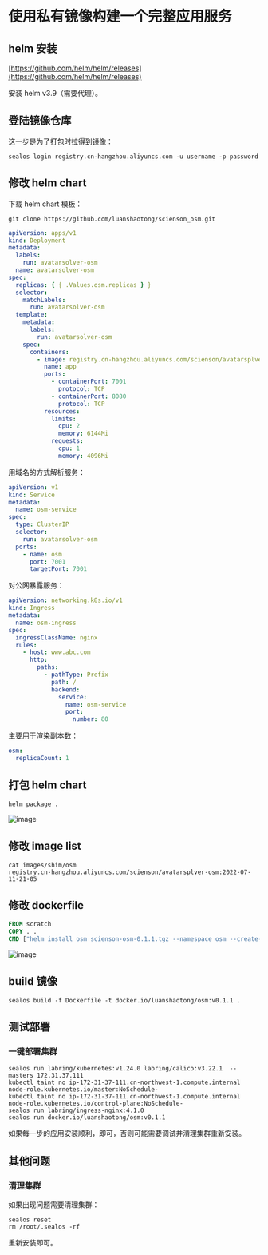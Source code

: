 # 使用私有镜像构建一个完整应用服务

## helm 安装

[https://github.com/helm/helm/releases](https://github.com/helm/helm/releases)

安装 helm v3.9（需要代理）。

## 登陆镜像仓库

这一步是为了打包时拉得到镜像：

```shell
sealos login registry.cn-hangzhou.aliyuncs.com -u username -p password
```

## 修改 helm chart

下载 helm chart 模板：

```shell
git clone https://github.com/luanshaotong/scienson_osm.git
```

```yaml title="templates/deploy.yaml"
apiVersion: apps/v1
kind: Deployment
metadata:
  labels:
    run: avatarsolver-osm
  name: avatarsolver-osm
spec:
  replicas: { { .Values.osm.replicas } }
  selector:
    matchLabels:
      run: avatarsolver-osm
  template:
    metadata:
      labels:
        run: avatarsolver-osm
    spec:
      containers:
        - image: registry.cn-hangzhou.aliyuncs.com/scienson/avatarsplver-osm:2022-07-11-21-05
          name: app
          ports:
            - containerPort: 7001
              protocol: TCP
            - containerPort: 8080
              protocol: TCP
          resources:
            limits:
              cpu: 2
              memory: 6144Mi
            requests:
              cpu: 1
              memory: 4096Mi
```

用域名的方式解析服务：

```yaml title="templates/service.yaml"
apiVersion: v1
kind: Service
metadata:
  name: osm-service
spec:
  type: ClusterIP
  selector:
    run: avatarsolver-osm
  ports:
    - name: osm
      port: 7001
      targetPort: 7001
```

对公网暴露服务：

```yaml title="templates/ingress.yaml"
apiVersion: networking.k8s.io/v1
kind: Ingress
metadata:
  name: osm-ingress
spec:
  ingressClassName: nginx
  rules:
    - host: www.abc.com
      http:
        paths:
          - pathType: Prefix
            path: /
            backend:
              service:
                name: osm-service
                port:
                  number: 80
```

主要用于渲染副本数：

```yaml title="values.yaml"
osm:
  replicaCount: 1
```

## 打包 helm chart

```shell
helm package .
```

![image](https://user-images.githubusercontent.com/14962503/179480436-aa3fcf60-a89c-4f84-bb92-c5762f64d91a.png)

## 修改 image list

```shell
cat images/shim/osm
registry.cn-hangzhou.aliyuncs.com/scienson/avatarsplver-osm:2022-07-11-21-05
```

## 修改 dockerfile

```dockerfile
FROM scratch
COPY . .
CMD ["helm install osm scienson-osm-0.1.1.tgz --namespace osm --create-namespace"]
```

![image](https://user-images.githubusercontent.com/14962503/179480360-87b813a6-de85-4829-a801-3cd82cd8f604.png)

## build 镜像

```shell
sealos build -f Dockerfile -t docker.io/luanshaotong/osm:v0.1.1 .
```

## 测试部署

### 一键部署集群

```shell
sealos run labring/kubernetes:v1.24.0 labring/calico:v3.22.1  --masters 172.31.37.111
kubectl taint no ip-172-31-37-111.cn-northwest-1.compute.internal node-role.kubernetes.io/master:NoSchedule-
kubectl taint no ip-172-31-37-111.cn-northwest-1.compute.internal node-role.kubernetes.io/control-plane:NoSchedule-
sealos run labring/ingress-nginx:4.1.0
sealos run docker.io/luanshaotong/osm:v0.1.1
```

如果每一步的应用安装顺利，即可，否则可能需要调试并清理集群重新安装。

## 其他问题

### 清理集群

如果出现问题需要清理集群：

```shell
sealos reset
rm /root/.sealos -rf
```

重新安装即可。
